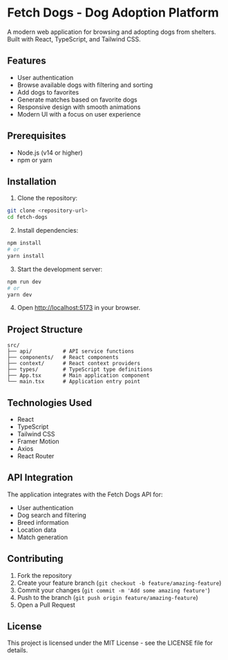 # Fetch Dogs - Dog Adoption Platform

A modern web application for browsing and adopting dogs from shelters. Built with React, TypeScript, and Tailwind CSS.

## Features

- User authentication
- Browse available dogs with filtering and sorting
- Add dogs to favorites
- Generate matches based on favorite dogs
- Responsive design with smooth animations
- Modern UI with a focus on user experience

## Prerequisites

- Node.js (v14 or higher)
- npm or yarn

## Installation

1. Clone the repository:
```bash
git clone <repository-url>
cd fetch-dogs
```

2. Install dependencies:
```bash
npm install
# or
yarn install
```

3. Start the development server:
```bash
npm run dev
# or
yarn dev
```

4. Open [http://localhost:5173](http://localhost:5173) in your browser.

## Project Structure

```
src/
├── api/          # API service functions
├── components/   # React components
├── context/      # React context providers
├── types/        # TypeScript type definitions
├── App.tsx       # Main application component
└── main.tsx      # Application entry point
```

## Technologies Used

- React
- TypeScript
- Tailwind CSS
- Framer Motion
- Axios
- React Router

## API Integration

The application integrates with the Fetch Dogs API for:
- User authentication
- Dog search and filtering
- Breed information
- Location data
- Match generation

## Contributing

1. Fork the repository
2. Create your feature branch (`git checkout -b feature/amazing-feature`)
3. Commit your changes (`git commit -m 'Add some amazing feature'`)
4. Push to the branch (`git push origin feature/amazing-feature`)
5. Open a Pull Request

## License

This project is licensed under the MIT License - see the LICENSE file for details. 